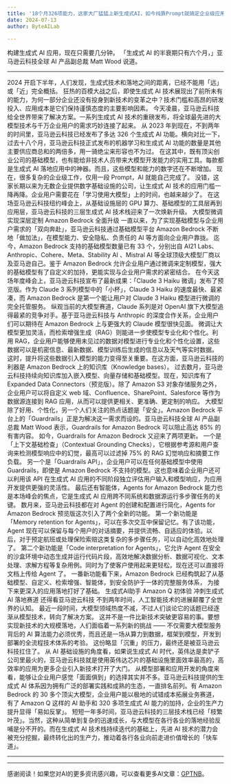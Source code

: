 ```yaml
---
title: '18个月326项能力，这家大厂猛猛上新生成式AI，如今纯靠Prompt就搞定企业级应用了'
date: 2024-07-13
author: ByteAILab

---
```


构建生成式 AI 应用，现在只需要几分钟。
「生成式 AI 的半衰期只有六个月，」亚马逊云科技全球 AI 产品副总裁 Matt Wood 说道。

---

2024 开启下半年，人们发现，生成式技术和落地之间的距离，已经不能用「远」或「近」完全概括。
狂热的百模大战之后，即使生成式 AI 技术展现出了前所未有的能力，为何一部分企业还没有投身到新技术的变革之中？技术门槛和高昂的研发投入、应用成本是它们保持谨慎态度的主要影响因素。
今天凌晨，亚马逊云科技给全世界带来了解决方案。一系列生成式 AI 技术的重磅发布，将全球最先进的大模型技术与千万企业用户的需求巧妙连接了起来。
从 2023 年到现在，不到两年的时间里，亚马逊云科技已经发布了多达 326 个生成式 AI 功能。横向对比一下，过去十八个月，亚马逊云科技正式发布的机器学习和生成式 AI 功能的数量是其他主要供应商总和的两倍多，用一骑绝尘来形容也不为过。
在这其中，既有顶尖创业公司的基础模型，也有能给非技术人员带来大模型开发能力的实用工具。每款都是生成式 AI 落地应用中的神器。而且，这些模型和能力的数字还在不断增加。
现在，很多复杂的企业级工作，仅用一段 Prompt，AI 就能自己完成了。
没错，这家长期以来为无数企业提供数字基础设施的公司，让生成式 AI 技术的应用门槛一降再降。企业用户需要花在「学习使用大模型」上的时间，也越来越少了。
在这场亚马逊云科技纽约峰会上，从基础设施层的 GPU 算力、基础模型的工具层再到应用层，亚马逊云科技的三层生成式 AI 技术栈迎来了一次焕新升级。
大模型微调实现深层定制
Amazon Bedrock 全面升级
一直以来，为了实现基础模型与企业用户需求的「双向奔赴」，亚马逊云科技通过基础模型平台 Amazon Bedrock 不断地「做加法」，在模型能力、安全隐私、负责任的 AI 等方面向企业用户靠拢。
迄今，Amazon Bedrock 支持的基础模型数量已有 33 个，分别出自 AI21 Labs、Anthropic、Cohere、Meta、Stability AI 、Mistral AI 等全球顶级大模型厂商以及亚马逊自己。鉴于 Amazon Bedrock 允许企业用户通过微调来定制模型，强大的基础模型有了自定义的加持，更能实现与企业用户需求的紧密结合。
在今天这场年度峰会上，亚马逊云科技宣布了最新成果：「Claude 3 Haiku 微调」发布了预览版。作为 Claude 3 系列模型中的「小杯」，Claude 3 Haiku 的速度最快、最紧凑，而 Amazon Bedrock 是第一个能让用户对 Claude 3 Haiku 模型进行微调的完全托管服务。
纵观当前的大模型赛道，Claude 系列是对 OpenAI 旗下大模型追得最紧的竞争对手。基于亚马逊云科技与 Anthropic 的深度合作关系，企业用户们可以期待在 Amazon Bedrock 上与更强大的 Claude 模型很快见面。
微调让大模型更加灵活，而检索增强生成（RAG）则能进一步使模型专业化和个性化。利用 RAG，企业用户能够使用未见过的数据对模型进行专业化和个性化设置，这些数据可以是机密信息、最新数据、模型训练后生成的信息以及天气等实时数据。
这时，提升将这些数据引入模型的能力变得至关重要。在这方面，亚马逊云科技的利器是 Amazon Bedrock 上的知识库（Knowledge bases）。
过去数月，亚马逊云科技持续向知识库加入嵌入模型、向量存储和基础模型。现在，知识库有了 Expanded Data Connectors（预览版）。除了 Amazon S3 对象存储服务之外，企业用户可以将自定义 web 域、Confluence、SharePoint、Salesforce 等作为数据源连接到 RAG 应用，从而可以提供更相关、更准确、更定制的响应。
大模型除了好用、个性化，另一个人们关注的热点话题是「安全」。Amazon Bedrock 平台上的「Guardrails」正是为解决这一需求而设的。亚马逊云科技全球 AI 产品副总裁 Matt Wood 表示，Guardrails for Amazon Bedrock 可以阻止高达 85% 的有害内容。
如今，Guardrails for Amazon Bedrock 又迎来了两项更新。
一个是「上下文基础检查」（Contextual Grounding Checks），它根据参考源和用户查询来检测模型响应中的幻觉，最高可以过滤掉 75% 的 RAG 幻觉响应和摘要工作负载。
另一个是「Guardrails API」，企业用户可以在任何基础模型中使用 Guardrails，即使是 Amazon Bedrock 不支持的模型。这也意味着企业用户还可以利用该 API 在生成式 AI 应用的不同阶段独立评估用户输入和模型响应，为应用开发提供更强的灵活性。
最后还有智能体，Agents for Amazon Bedrock 能力也是本场峰会的焦点，它是生成式 AI 应用跨不同系统和数据源运行多步骤任务的关键。
数月来，亚马逊云科技都在对 Agent 的创建和配置进行简化，Agents for Amazon Bedrock 预览版这次引入了两个全新的功能。
第一个新功能是「Memory retention for Agents」，可以在多次交互中保留记忆。有了该功能， Agent 现在可以保留与每个用户的对话摘要，并提供流畅、自适应的体验。以后，对于预定航班或处理保险索赔这类复杂的多步骤任务，可以自动化高效地处理了。
第二个新功能是「Code interpretation for Agents」，它允许 Agent 在安全的沙盒环境中动态生成并运行代码片段，高效地解决数据分析、数据可视化、文本处理、求解方程等复杂用例。同时为了使客户使用起来更轻松，现在还可以直接将文档上传给 Agent 了。
一番新功能看下来，Amazon Bedrock 已经构筑起了从基础模型、自定义、检索增强、智能体，到安全防护于一体的完整服务体系， 为接下来更深入的应用落地打好了基础。
生成式AI助手 Amazon Q 初体验
冲刺生成式 AI 落地赛道
还得看亚马逊云科技
不到两年时间，人工智能技术的进展颠覆了全世界的认知。
最近一段时间，大模型领域热度不减，不过人们谈论它的话题已经逐渐从模型技术，转向了解决方案。
这并不是一件比新技术突破更容易的事。要想实现新技术的大规模落地，人们面临着一系列新的挑战 —— 不仅需要大模型服务背后的 AI 算法能力必须优秀，而且还是一场从算力到数据，框架到模型，开发到部署的全流程技术体系的考验。
这份略显「沉重」的压力，最终还是被亚马逊云科技扛住了。
从 AI 基础设施的角度看，如果说生成式 AI 时代，英伟达是卖铲子公司里最火的，亚马逊云科技就是使用英伟达芯片的基础设施里面效率最高的，高效率的应用为更多企业引入新技术打开了大门。
从模型部署和应用开发的角度来看，能够让企业用户感觉「面面俱到」的选择其实并不多。亚马逊云科技提供的生成式 AI 体系因为拥有广泛的部署实践和成熟的生态，一直排名前列。有 Amazon Bedrock 的 30 多个顶尖大模型，企业用户能以极地的试错成本拓展业务赛道，有了 Amazon Q 这样的 AI 助手和 320 多项生成式 AI 能力的加持，企业的生产力提升显得「易如反掌」。
短短一年多时间，亚马逊云科技的三层技术栈已经「枝繁叶茂」。当然，这种从简单到复杂的迅速成长，与大模型在各行各业的落地经验反哺是分不开的。而在生成式 AI 技术栈持续迭代的基础上，先进 AI 技术的潜力会被充分挖掘，最终转化出的生产力，推动着各行各业向前走进价值增长的「快车道」。

---
---
感谢阅读！如果您对AI的更多资讯感兴趣，可以查看更多AI文章：[GPTNB](https://gptnb.com)。